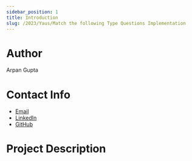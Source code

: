```yaml
---
sidebar_position: 1
title: Introduction
slug: /2023/Yaus/Match the following Type Questions Implementation
---
```



# Author
Arpan Gupta

# Contact Info
-   [Email](mailto:arpan6095@gmail.com)
-   [LinkedIn](https://www.linkedin.com/in/gupta-arpan/)
-   [GitHub](https://github.com/gupta-arpan)

# Project Description

